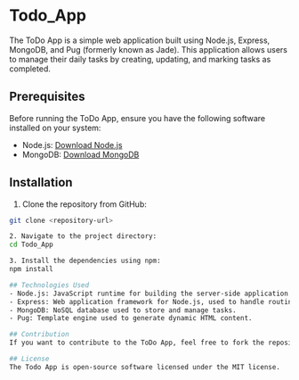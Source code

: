 # Todo_App
The ToDo App is a simple web application built using Node.js, Express, MongoDB, and Pug (formerly known as Jade). This application allows users to manage their daily tasks by creating, updating, and marking tasks as completed.

## Prerequisites
Before running the ToDo App, ensure you have the following software installed on your system:
- Node.js: [Download Node.js](https://nodejs.org/)
- MongoDB: [Download MongoDB](https://www.mongodb.com/try/download/community)

## Installation

1. Clone the repository from GitHub:

```bash
git clone <repository-url>

2. Navigate to the project directory:
cd Todo_App

3. Install the dependencies using npm:
npm install

## Technologies Used
- Node.js: JavaScript runtime for building the server-side application.
- Express: Web application framework for Node.js, used to handle routing and middleware.
- MongoDB: NoSQL database used to store and manage tasks.
- Pug: Template engine used to generate dynamic HTML content.

## Contribution
If you want to contribute to the ToDo App, feel free to fork the repository and submit pull requests with your changes. We appreciate any improvements and bug fixes!

## License
The Todo App is open-source software licensed under the MIT license.

